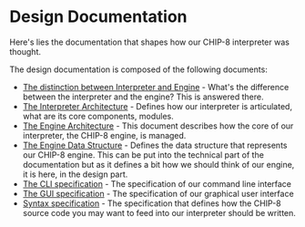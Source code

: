 # Design Documentation

Here's lies the documentation that shapes how our CHIP-8 interpreter was
thought.

The design documentation is composed of the following documents:
 * [The distinction between Interpreter and Engine][6] - What's the difference
   between the interpreter and the engine? This is answered there.
 * [The Interpreter Architecture][0] - Defines how our interpreter is
   articulated, what are its core components, modules.
 * [The Engine Architecture][1] - This document describes how the core of our
   interpreter, the CHIP-8 engine, is managed.
 * [The Engine Data Structure][2] - Defines the data structure that represents
   our CHIP-8 engine. This can be put into the technical part of the
documentation but as it defines a bit how we should think of our engine, it is
here, in the design part.
 * [The CLI specification][3] - The specification of our command line interface
 * [The GUI specification][4] - The specification of our graphical user
   interface
 * [Syntax specification][5] - The specification that defines how the CHIP-8
   source code you may want to feed into our interpreter should be written.

[0]: ./interpreter-architecture.md
[1]: ./engine-architecture.md
[2]: ./engine-data-structure.md
[3]: ./cli.md
[4]: ./gui.md
[5]: ./syntax.md
[6]: ./interpreter-vs-engine.md
